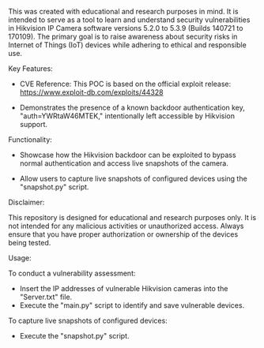 This was created with educational and research purposes in mind. It is intended to serve as a tool to learn and understand security vulnerabilities in Hikvision IP Camera software versions 5.2.0 to 5.3.9 (Builds 140721 to 170109). The primary goal is to raise awareness about security risks in Internet of Things (IoT) devices while adhering to ethical and responsible use.

Key Features:

   - CVE Reference: This POC is based on the official exploit release: https://www.exploit-db.com/exploits/44328
     
   - Demonstrates the presence of a known backdoor authentication key, "auth=YWRtaW46MTEK," intentionally left accessible by Hikvision support.

Functionality:

- Showcase how the Hikvision backdoor can be exploited to bypass normal authentication and access live snapshots of the camera.

- Allow users to capture live snapshots of configured devices using the "snapshot.py" script.

Disclaimer:

This repository is designed for educational and research purposes only. It is not intended for any malicious activities or unauthorized access. Always ensure that you have proper authorization or ownership of the devices being tested.

Usage:

To conduct a vulnerability assessment:

- Insert the IP addresses of vulnerable Hikvision cameras into the "Server.txt" file.
- Execute the "main.py" script to identify and save vulnerable devices.

To capture live snapshots of configured devices:

- Execute the "snapshot.py" script.

